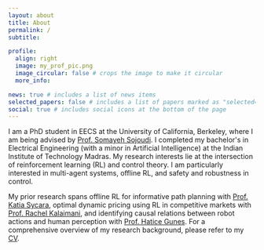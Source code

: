 ```yaml
---
layout: about
title: About
permalink: /
subtitle: 

profile:
  align: right
  image: my_prof_pic.png
  image_circular: false # crops the image to make it circular
  more_info: 

news: true # includes a list of news items
selected_papers: false # includes a list of papers marked as "selected={true}"
social: true # includes social icons at the bottom of the page
---
```


I am a PhD student in EECS at the University of California, Berkeley, where I am being advised by [Prof. Somayeh Sojoudi](https://people.eecs.berkeley.edu/~sojoudi/). I completed my bachelor's in Electrical Engineering (with a minor in Artificial Intelligence) at the Indian Institute of Technology Madras. My research interests lie at the intersection of reinforcement learning (RL) and control theory. I am particularly interested in multi-agent systems, offline RL, and safety and robustness in control.

My prior research spans offline RL for informative path planning with [Prof. Katia Sycara](https://www.ri.cmu.edu/ri-faculty/katia-sycara/), optimal dynamic pricing using RL in competitive markets with [Prof. Rachel Kalaimani](https://www.ee.iitm.ac.in/rachel/), and identifying causal relations between robot actions and human perception with [Prof. Hatice Gunes](https://www.cl.cam.ac.uk/~hg410/). For a comprehensive overview of my research background, please refer to my [CV](/assets/pdf/CV.pdf).
